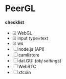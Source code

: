 # PeerGL

#### checklist
* ☑ WebGL
* ☑ input type=text
* ☑ ws
* ☐ node.js (API)
* ☐ camlistore
* ☐ dat.GUI (_obj settings_)
* ☐ WebRTC
* ☐ xtcoin

